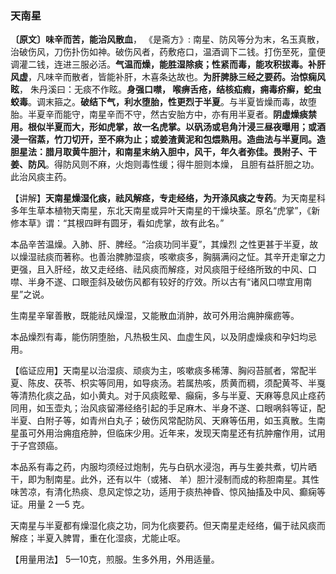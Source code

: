 ### 天南星

**〔原文〕味辛而苦，能治风散血**， 《是斋方》: 南星、防风等分为末，名玉真散，治破伤风，刀伤扑伤如神。破伤风者，药敷疮口，温酒调下二钱。打伤至死，童便调灌二钱，连进三服必活。**气温而燥，能胜湿除痰；性紧而毒，能攻积拔毒。补肝风虚**，凡味辛而散者，皆能补肝，木喜条达故也。**为肝脾脉三经之要药。治惊痫风眩**， 朱丹溪曰：无痰不作眩。**身强口噤， 喉痹舌疮，结核疝瘕，痈毒疥癣，蛇虫蛟毒**。调末箍之。**破结下气，利水堕胎，性更烈于半夏**。与半夏皆燥而毒，故堕胎。半夏辛而能守，南星辛而不守，然古安胎方中，亦有用半夏者。**阴虚燥痰禁用。根似半夏而大，形如虎掌，故一名虎掌。以矾汤或皂角汁浸三昼夜曝用；或酒浸一宿蒸，竹刀切开，至不麻为止；或姜渣黄泥和包煨熟用。造曲法与半夏同。造胆星法：腊月取黄牛胆汁，和南星末纳入胆中，风干，年久者弥佳。畏附子、干姜、防风**。得防风则不麻，火炮则毒性缓；得牛胆则本燥， 且胆有益肝胆之功。此治风痰主药。

【讲解】**天南星燥湿化痰，祛风解痉，专走经络，为开涤风痰之专药**。为天南星科多年生草本植物天南星，东北天南星或异叶天南星的干燥块茎。原名“虎掌”，《新修本草》谓：“其根四畔有圆牙，看如虎掌，故有此名。”

本品辛苦温燥。入肺、肝、脾经。“治痰功同半夏”，其燥烈 之性更甚于半夏，故以燥湿祛痰而著称。也善治脾肺湿痰，咳嗽痰多，胸膈满闷之怔。其辛开走窜之力更强，且入肝经，故又走经络、祛风痰而解痉，对风痰阻于经络所致的中风、口噤、半身不遂、口眼歪斜及破伤风都有较好的疗效。所以古有“诸风口噤宜用南星”之说。

生南星辛窜善散，既能祛风燥湿，又能散血消肿，故可外用治痈肿瘰疬等。

本品燥烈有毒，能伤阴堕胎，凡热极生风、血虚生风，以及阴虚燥痰和孕妇均忌用。

【临证应用】天南星以治湿痰、顽痰为主，咳嗽痰多稀薄、胸闷苔腻者，常配半夏、陈皮、茯苓、枳实等同用，如导痰汤。若属热咳，质黄而稠，须配黄芩、半戛等清热化痰之品，如小黄丸。对于风痰眩晕、癲痫，多与半夏、天麻等息风止痉药同用，如玉壶丸；治风痰留滞经络引起的手足麻木、半身不遂、口眼㖞斜等证，配半夏、白附子等，如青州白丸子；破伤风常配防风、天麻等伍用，如玉真散。生南星虽可外用治痈疽疮肿，但临床少用。近年来，发现天南星还有抗肿瘤作用，试用于子宫颈癌。	

本品系有毒之药，内服均须经过炮制，先与白矾水浸泡，再与生姜共煮，切片晒干，即为制南星。此外，还有以牛（或猪、 羊）胆汁浸制而成的称胆南星。其性味苦凉，有清化热痰、息风定惊之功，适用于痰热神昏、惊风抽搐及中风、癫痫等证。用量 2 —5 克。

天南星与半夏都有燥湿化痰之功，同为化痰要药。但天南星走经络，偏于祛风痰而解痉；半夏入脾胃，重在化湿痰，尤能止呕。

【用量用法】 5—10克，煎服。生多外用，外用适量。
